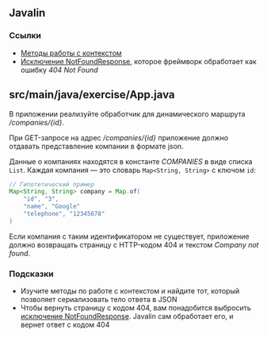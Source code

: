 ## Javalin

### Ссылки

* [Методы работы с контекстом](https://javalin.io/documentation#context)
* [Исключение NotFoundResponse](https://javalin.io/documentation#notfoundresponse), которое фреймворк обработает как ошибку *404 Not Found*

## src/main/java/exercise/App.java

В приложении реализуйте обработчик для динамического маршрута */companies/{id}*.

При GET-запросе на адрес */companies/{id}* приложение должно отдавать представление компании в формате json.

Данные о компаниях находятся в константе *COMPANIES* в виде списка `List`. Каждая компания — это словарь `Map<String, String>` с ключом `id`:

```java
// Гипотетический пример
Map<String, String> company = Map.of(
    "id", "3",
    "name", "Google"
    "telephone", "12345678"
)
```

Если компания с таким идентификатором не существует, приложение должно возвращать страницу с HTTP-кодом 404 и текстом *Company not found*.

### Подсказки

* Изучите методы по работе с контекстом и найдите тот, который позволяет сериализовать тело ответа в JSON
* Чтобы вернуть страницу с кодом 404, вам понадобится выбросить [исключение NotFoundResponse](https://javadoc.io/doc/io.javalin/javalin/latest/io/javalin/http/NotFoundResponse.html). Javalin сам обработает его, и вернет ответ с кодом 404
